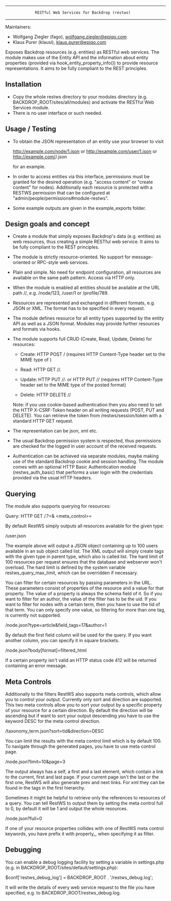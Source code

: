
--------------------------------------------------------------------------------
                 RESTful Web Services for Backdrop (restws)
--------------------------------------------------------------------------------

Maintainers:
 * Wolfgang Ziegler (fago), wolfgang.ziegler@epiqo.com
 * Klaus Purer (klausi), klaus.purer@epiqo.com

Exposes Backdrop resources (e.g. entities) as RESTful web services. The module
makes use of the Entity API and the information about entity properties
(provided via hook_entity_property_info()) to provide resource representations.
It aims to be fully compliant to the REST principles.

Installation
------------

 * Copy the whole restws directory to your modules directory
   (e.g. BACKDROP_ROOT/sites/all/modules) and activate the RESTful Web Services
   module.
 * There is no user interface or such needed.

Usage / Testing
---------------

 * To obtain the JSON representation of an entity use your browser to visit

   http://example.com/node/1.json or
   http://example.com/user/1.json or
   http://example.com/<entity type name>/<entity id>.json

   for an example.
   
 * In order to access entities via this interface, permissions must be granted
   for the desired operation (e.g. "access content" or "create content" for
   nodes). Additionally each resource is protected with a RESTWS permission
   that can be configured at "admin/people/permissions#module-restws".

 * Some example outputs are given in the example_exports folder.


Design goals and concept
------------------------

 * Create a module that simply exposes Backdrop's data (e.g. entities) as web
   resources, thus creating a simple RESTful web service. It aims to be fully
   compliant to the REST principles.

 * The module is strictly resource-oriented. No support for message-oriented or
   RPC-style web services.

 * Plain and simple. No need for endpoint configuration, all resources are
   available on the same path pattern. Access via HTTP only.

 * When the module is enabled all entities should be available at the URL path
   /<entity type name>/<entity id>, e.g. /node/123, /user/1 or /profile/789.

 * Resources are represented and exchanged in different formats, e.g. JSON or
   XML. The format has to be specified in every request.
   
 * The module defines resource for all entity types supported by the entity API
   as well as a JSON format. Modules may provide further resources and formats
   via hooks.

 * The module supports full CRUD (Create, Read, Update, Delete) for resources:
 
     * Create: HTTP POST /<entity type name> (requires HTTP Content-Type header
       set to the MIME type of <format>)

     * Read: HTTP GET /<entity type name>/<entity id>.<format>

     * Update: HTTP PUT /<entity type name>/<entity id>.<format>
       or      HTTP PUT /<entity type name>/<entity id> (requires HTTP
       Content-Type header set to the MIME type of the posted format)

     * Delete: HTTP DELETE /<entity type name>/<entity id>

      Note: if you use cookie-based authentication then you also need to set the
      HTTP X-CSRF-Token header on all writing requests (POST, PUT and DELETE).
      You can retrieve the token from /restws/session/token with a standard HTTP
      GET request.

 * The representation <format> can be json, xml etc.

 * The usual Backdrop permission system is respected, thus permissions are checked
   for the logged in user account of the received requests. 

 * Authentication can be achieved via separate modules, maybe making use of the
   standard Backdrop cookie and session handling. The module comes with an
   optional HTTP Basic Authentication module (restws_auth_basic) that performs
   a user login with the credentials provided via the usual HTTP headers.

Querying
--------
The module also supports querying for resources:

  Query: HTTP GET /<entity type name>.<format>?<filter>=<value1>&
  <meta_control>=<value2>

By default RestWS simply outputs all resources available for the given type:

/user.json

The example above will output a JSON object containing up to 100 users
available in an sub object called list. The XML output will simply create
tags with the given type in parent type, which also is called list. The hard
limit of 100 resources per request ensures that the database and webserver
won't overload. The hard limit is defined by the system variable
restws_query_max_limit, which can be overridden if necessary.

You can filter for certain resources by passing parameters in the URL. These
parameters consist of properties of the resource and a value for that property.
The value of a property is always the schema field of it. So if you want to
filter for an author, the value of the filter has to be the uid. If you want to
filter for nodes with a certain term, then you have to use the tid of that term.
You can only specify one value, so filtering for more than one tag, is currently
not supported.

/node.json?type=article&field_tags=17&author=1

By default the first field column will be used for the query. If you want
another column, you can specify it in square brackets.

/node.json?body[format]=filtered_html

If a certain property isn't valid an HTTP status code 412 will be returned
containing an error message.

Meta Controls
-------------

Additionally to the filters RestWS also supports meta controls, which allow you
to control your output. Currently only sort and direction are supported.
This two meta controls allow you to sort your output by a specific property of
your resource for a certain direction. By default the direction will be
ascending but if want to sort your output descending you have to use the keyword
DESC for the meta control direction.

/taxonomy_term.json?sort=tid&direction=DESC

You can limit the results with the meta control limit which is by default 100.
To navigate through the generated pages, you have to use meta control page.

/node.json?limit=10&page=3

The output always has a self, a first and a last element, which contain a link
to the current, first and last page. If your current page isn't the last or the
first one, RestWS will also generate prev and next links. For xml they can be
found in the tags <link /> in the first hierarchy.

Sometimes it might be helpful to retrieve only the references to resources of a
query. You can tell RestWS to output them by setting the meta control full to 0,
by default it will be 1 and output the whole resources.

/node.json?full=0

If one of your resource properties collides with one of RestWS meta control
keywords, you have prefix it with property_, when specifying it as filter.

Debugging
---------

You can enable a debug logging facility by setting a variable in settings.php
(e.g. in BACKDROP_ROOT/sites/default/settings.php):

$conf['restws_debug_log'] = BACKDROP_ROOT . '/restws_debug.log';

It will write the details of every web service request to the file you have
specified, e.g. to BACKDROP_ROOT/restws_debug.log.
